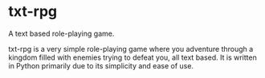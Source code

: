 # txt-rpg
A text based role-playing game.

txt-rpg is a very simple role-playing game where you adventure through a kingdom filled with enemies trying to defeat you, all text based. It is written in Python primarily due to its simplicity and ease of use.
